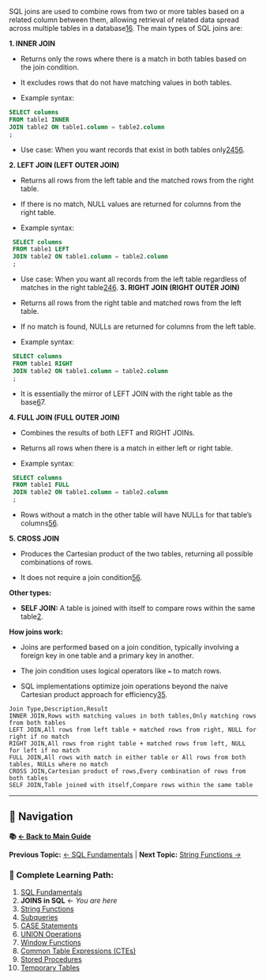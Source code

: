 SQL joins are used to combine rows from two or more tables based on a related column between them, allowing retrieval of related data spread across multiple tables in a database[1](https://www.w3schools.com/sql/sql_join.asp)[6](https://www.pingcap.com/article/mastering-sql-joins-guide-examples/). The main types of SQL joins are:

**1. INNER JOIN**

- Returns only the rows where there is a match in both tables based on the join condition.
    
- It excludes rows that do not have matching values in both tables.
    
- Example syntax:
```sql
SELECT columns 
FROM table1 INNER 
JOIN table2 ON table1.column = table2.column
;
```
- Use case: When you want records that exist in both tables only[2](https://www.datacamp.com/cheat-sheet/sql-joins-cheat-sheet)[4](https://www.w3schools.com/sql/sql_ref_join.asp)[5](https://en.wikipedia.org/wiki/Join_\(SQL\))[6](https://www.pingcap.com/article/mastering-sql-joins-guide-examples/).


**2. LEFT JOIN (LEFT OUTER JOIN)**

- Returns all rows from the left table and the matched rows from the right table.
    
- If there is no match, NULL values are returned for columns from the right table.
    
- Example syntax:
```sql
 SELECT columns 
 FROM table1 LEFT 
 JOIN table2 ON table1.column = table2.column
 ;
```
- Use case: When you want all records from the left table regardless of matches in the right table[2](https://www.datacamp.com/cheat-sheet/sql-joins-cheat-sheet)[4](https://www.w3schools.com/sql/sql_ref_join.asp)[6](https://www.pingcap.com/article/mastering-sql-joins-guide-examples/).
**3. RIGHT JOIN (RIGHT OUTER JOIN)**

- Returns all rows from the right table and matched rows from the left table.
    
- If no match is found, NULLs are returned for columns from the left table.
- Example syntax:
```sql
 SELECT columns 
 FROM table1 RIGHT 
 JOIN table2 ON table1.column = table2.column
 ;
```
- It is essentially the mirror of LEFT JOIN with the right table as the base[6](https://www.pingcap.com/article/mastering-sql-joins-guide-examples/)7.
    

**4. FULL JOIN (FULL OUTER JOIN)**

- Combines the results of both LEFT and RIGHT JOINs.
    
- Returns all rows when there is a match in either left or right table.
- Example syntax:
```sql
 SELECT columns 
 FROM table1 FULL 
 JOIN table2 ON table1.column = table2.column
 ;
```
- Rows without a match in the other table will have NULLs for that table’s columns[5](https://en.wikipedia.org/wiki/Join_\(SQL\))[6](https://www.pingcap.com/article/mastering-sql-joins-guide-examples/).
    

**5. CROSS JOIN**

- Produces the Cartesian product of the two tables, returning all possible combinations of rows.
    
- It does not require a join condition[5](https://en.wikipedia.org/wiki/Join_\(SQL\))[6](https://www.pingcap.com/article/mastering-sql-joins-guide-examples/).
    

**Other types:**

- **SELF JOIN:** A table is joined with itself to compare rows within the same table[2](https://www.datacamp.com/cheat-sheet/sql-joins-cheat-sheet).
    

**How joins work:**

- Joins are performed based on a join condition, typically involving a foreign key in one table and a primary key in another.
    
- The join condition uses logical operators like `=` to match rows.
    
- SQL implementations optimize join operations beyond the naive Cartesian product approach for efficiency[3](https://learn.microsoft.com/en-us/sql/relational-databases/performance/joins?view=sql-server-ver17)[5](https://en.wikipedia.org/wiki/Join_\(SQL\)).
```csv
Join Type,Description,Result
INNER JOIN,Rows with matching values in both tables,Only matching rows from both tables
LEFT JOIN,All rows from left table + matched rows from right, NULL for right if no match
RIGHT JOIN,All rows from right table + matched rows from left, NULL for left if no match
FULL JOIN,All rows with match in either table or All rows from both tables, NULLs where no match
CROSS JOIN,Cartesian product of rows,Every combination of rows from both tables
SELF JOIN,Table joined with itself,Compare rows within the same table
```

---

## 🔗 Navigation

**📚 [← Back to Main Guide](README.md)**

**Previous Topic:** [← SQL Fundamentals](SQL.md) | **Next Topic:** [String Functions →](Strings%20in%20SQL.md)

### 📖 Complete Learning Path:
1. [SQL Fundamentals](SQL.md)
2. **JOINS in SQL** ← *You are here*
3. [String Functions](Strings%20in%20SQL.md)
4. [Subqueries](Subqueries%20in%20SQL.md)
5. [CASE Statements](CASE%20Statement%20in%20SQL.md)
6. [UNION Operations](Unions%20in%20SQL.md)
7. [Window Functions](Window%20Functions%20in%20SQL.md)
8. [Common Table Expressions (CTEs)](Common%20Table%20Expressions%20(CTEs)%20in%20MySQL.md)
9. [Stored Procedures](Stored%20Procedures%20in%20SQL.md)
10. [Temporary Tables](Temporary%20Tables%20in%20SQL.md)